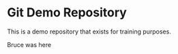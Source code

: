 # Git Demo Repository

This is a demo repository that exists for training purposes. 

Bruce was here
